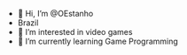 - 👋 Hi, I’m @OEstanho
- Brazil
- 👀 I’m interested in video games
- 🌱 I’m currently learning Game Programming
